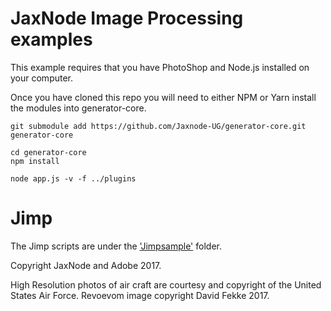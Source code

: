 # JaxNode Image Processing examples

This example requires that you have PhotoShop and Node.js installed on your computer.

Once you have cloned this repo you will need to either NPM or Yarn install the modules into generator-core.

```
git submodule add https://github.com/Jaxnode-UG/generator-core.git generator-core

cd generator-core
npm install

node app.js -v -f ../plugins
```

# Jimp

The Jimp scripts are under the ['Jimpsample'](https://github.com/Jaxnode-UG/imageprocessing/tree/master/jimpsample) folder.

Copyright JaxNode and Adobe 2017.

High Resolution photos of air craft are courtesy and copyright of the United States Air Force. Revoevom image copyright David Fekke 2017.

